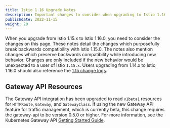 ```yaml
---
title: Istio 1.16 Upgrade Notes
description: Important changes to consider when upgrading to Istio 1.16.0.
publishdate: 2022-11-15
weight: 20
---
```


When you upgrade from Istio 1.15.x to Istio 1.16.0, you need to consider the changes on this page.
These notes detail the changes which purposefully break backwards compatibility with Istio 1.15.0.
The notes also mention changes which preserve backwards compatibility while introducing new behavior.
Changes are only included if the new behavior would be unexpected to a user of Istio `1.15.x`.
Users upgrading from 1.14.x to Istio 1.16.0 should also reference the [1.15 change logs](/pt-br/news/releases/1.15.x/announcing-1.15/change-notes/).

## Gateway API Resources

The Gateway API integration has been upgraded to read `v1beta1` resources for `HTTPRoute`, `Gateway`, and `GatewayClass`. If using the new Gateway API feature for traffic management, which is currently beta, this change requires the gateway-api to be version 0.5.0 or higher. For more information, see the Kubernetes Gateway API [Getting Started Guide](/pt-br/docs/setup/getting-started/).
